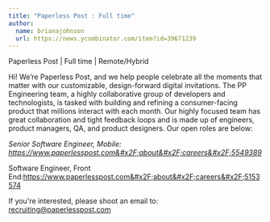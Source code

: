 ```yaml
---
title: "Paperless Post : Full time"
author:
  name: brianajohnson
  url: https://news.ycombinator.com/item?id=39671239
---
```

Paperless Post | Full time | Remote&#x2F;Hybrid

Hi! We’re Paperless Post, and we help people celebrate all the moments that matter with our customizable, design-forward digital invitations. The PP Engineering team, a highly collaborative group of developers and technologists, is tasked with building and refining a consumer-facing product that millions interact with each month. Our highly focused team has great collaboration and tight feedback loops and is made up of engineers, product managers, QA, and product designers. Our open roles are below:

<i>Senior Software Engineer, Mobile: <a href="https:&#x2F;&#x2F;www.paperlesspost.com&#x2F;about&#x2F;careers&#x2F;5549389" rel="nofollow">https:&#x2F;&#x2F;www.paperlesspost.com&#x2F;about&#x2F;careers&#x2F;5549389</a>

</i>Software Engineer, Front End:<a href="https:&#x2F;&#x2F;www.paperlesspost.com&#x2F;about&#x2F;careers&#x2F;5153574" rel="nofollow">https:&#x2F;&#x2F;www.paperlesspost.com&#x2F;about&#x2F;careers&#x2F;5153574</a>

If you&#x27;re interested, please shoot an email to: recruiting@paperlesspost.com
